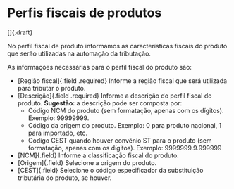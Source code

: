 # Perfis fiscais de produtos

[]{.draft}

No perfil fiscal de produto informamos as características fiscais do produto que serão utilizadas na automação da tributação.

As informações necessárias para o perfil fiscal do produto são:

* [Região fiscal]{.field .required}
Informe a região fiscal que será utilizada para tributar o produto.
* [Descrição]{.field .required}
Informe a descrição do perfil fiscal do produto.
**Sugestão:** a descrição pode ser composta por:
    * Código NCM do produto (sem formatação, apenas com os dígitos). Exemplo: 99999999.
    * Código da origem do produto. Exemplo: 0 para produto nacional, 1 para importado, etc.
    * Código CEST quando houver convênio ST para o produto (sem formatação, apenas com os dígitos).
Exemplo: 9999999.9.999999
* [NCM]{.field}
Informe a classificação fiscal do produto.
* [Origem]{.field}
Selecione a origem do produto.
* [CEST]{.field}
Selecione o código especificador da substituição tributária do produto, se houver.
